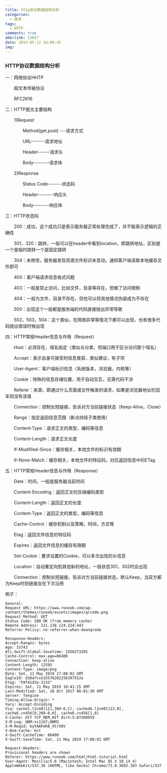```yaml
---
title: http协议数据结构分析
categories:
  - 技术
tags:
  - HTTP
comments: true
abbrlink: 53657
date: 2019-05-12 18:00:45
img:
---
```



### HTTP协议数据结构分析
一：网络协议HHTP

　　超文本传输协议

　　RFC2616

二：HTTP报文主要结构

　　1)Request

　　　　Method(get,post) ---请求方式

　　　　URL-------请求地址

　　　　Header------请求头

　　　　Body--------请求体

　　2)Response

　　　　Status Code-------状态码

　　　　Header--------响应头

　　　　Body--------响应体

三：HTTP状态码

　　200：成功，这个成功只是表示服务器正常处理完成了，并不能表示逻辑的正确性

　　301，320：跳转，一般可以在header中看到location，即跳转地址，区别是一个是临时跳转一个是固定跳转

　　304：未修改，服务器发现资源文件标识未变动，通知客户端读取本地缓存文件即可

　　400：客户端请求信息格式问题

　　403：一般是禁止访问，比如文件，目录等存在，但做了访问限制

　　404：一般为文件，目录不存在，但也可以将其他情况伪装成为不存在

　　500：出现这个一般都是服务端的代码直接抛出异常导致

　　502，503，504：这个类似，在网络异常等情况下都可以出现，也有很多代码抛出错误时候出现

 

四：HTTP常规Header信息与作用（Request）

　　Host：必须存在，域名指定（类似与分类，但端口用于区分访问那个域名）

　　Accept：表示自身可接受的信息类容，类似建议，有子项

　　User-Agent：客户端标识信息（系统版本，浏览器，内核等）

　　Cookie：特殊的信息存储位置，用于自动交互，无需代码干涉

　　Referer：来源，即通过什么页面或文件触发的请求，如果是浏览器地址栏回车则没有该值

　　Connection：控制长短链接，告诉对方当前链接状态（Keep-Alive，Close）

　　Range：指定返回信息范围（断点持续子类使用）

　　Content-Type：请求正文的类型，编码等信息

　　Content-Length：请求正文长度

　　If-Modifiled-Since：缓存相关，本地文件的标识有效期

　　If-None-Match：缓存相关，本地文件的特征码，对应返回信息中的ETag

 

五：HTTP常规Header信息与作用（Reaponse）

　　Date：时间，一般是服务器当前时间

　　Content-Encoding：返回正文的压缩编码类型

　　Content-Length：返回正文的长度

　　Content-Type：返回正文的类型，编码等信息

　　Cache-Control：缓存机制以及策略，时间，方式等

　　Etag：返回文件信息的特征码

　　Expires：返回文件信息的缓存有限期

　　Set-Cookie：要求设置的Cookie，可以多次出现的头信息

　　Location：自动重定向到其他新的地址，一般状态301，302时会出现

　　Connection：控制长短链接，告诉对方当前链接状态，默认Keep，当双方都为Keep时则链接会在下次沿用

例子：

```
General:
Request URL: https://www.runoob.com/wp-content/themes/runoob/assets/images/qrcode.png
Request Method: GET
Status Code: 200 OK (from memory cache)
Remote Address: 211.138.124.224:443
Referrer Policy: no-referrer-when-downgrade

Resoponse-Headers:
Accept-Ranges: bytes
Age: 33743
Ali-Swift-Global-Savetime: 1556273201
Cache-Control: max-age=86400
Connection: keep-alive
Content-Length: 12595
Content-Type: image/png
Date: Sat, 11 May 2019 17:08:02 GMT
EagleId: d38a7cce15576282256397552e
Etag: "59f41d3a-3133"
Expires: Sat, 11 May 2019 10:41:15 GMT
Last-Modified: Sat, 28 Oct 2017 06:01:30 GMT
Server: Tengine
Timing-Allow-Origin: *
Vary: Accept-Encoding
Via: cache1.l2cm9[111,304-0,C], cache46.l2cm9[113,0], cache6.cn456[0,200-0,H], cache6.cn456[1,0]
X-Cache: HIT TCP_MEM_HIT dirn:5:87260959
X-M-Log: QNM:xs1167;QNM3
X-M-Reqid: byYAAFmhB_Xtr50V
X-Qnm-Cache: Hit
X-Swift-CacheTime: 86400
X-Swift-SaveTime: Sat, 11 May 2019 17:08:02 GMT

Request-Headers:
Provisional headers are shown
Referer: https://www.runoob.com/html/html-tutorial.html
User-Agent: Mozilla/5.0 (Macintosh; Intel Mac OS X 10_14_4) AppleWebKit/537.36 (KHTML, like Gecko) Chrome/73.0.3683.103 Safari/537
```



